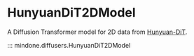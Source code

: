 <!--Copyright 2025 The HuggingFace Team. All rights reserved.

Licensed under the Apache License, Version 2.0 (the "License"); you may not use this file except in compliance with
the License. You may obtain a copy of the License at

http://www.apache.org/licenses/LICENSE-2.0

Unless required by applicable law or agreed to in writing, software distributed under the License is distributed on
an "AS IS" BASIS, WITHOUT WARRANTIES OR CONDITIONS OF ANY KIND, either express or implied. See the License for the
specific language governing permissions and limitations under the License.
-->

# HunyuanDiT2DModel

A Diffusion Transformer model for 2D data from [Hunyuan-DiT](https://github.com/Tencent/HunyuanDiT).

::: mindone.diffusers.HunyuanDiT2DModel
